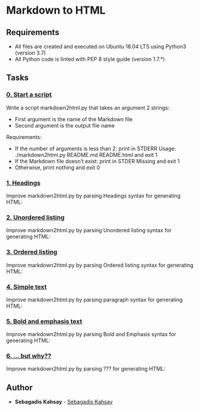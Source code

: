 # Markdown to HTML

## Requirements

- All files are created and executed on Ubuntu 18.04 LTS using Python3 (version 3.7)
- All Python code is linted with PEP 8 style guide (version 1.7.*)

## Tasks

### [0. Start a script](./markdown2html.py)

Write a script markdown2html.py that takes an argument 2 strings:
- First argument is the name of the Markdown file
- Second argument is the output file name

Requirements:
- If the number of arguments is less than 2: print in STDERR Usage: ./markdown2html.py README.md README.html and exit 1
- If the Markdown file doesn’t exist: print in STDER Missing <filename> and exit 1
- Otherwise, print nothing and exit 0


### [1. Headings](./markdown2html.py)

Improve markdown2html.py by parsing Headings syntax for generating HTML:


### [2. Unordered listing](./markdown2html.py)

Improve markdown2html.py by parsing Unordered listing syntax for generating HTML:


### [3. Ordered listing](./markdown2html.py)

Improve markdown2html.py by parsing Ordered listing syntax for generating HTML:


### [4. Simple text](./markdown2html.py)

Improve markdown2html.py by parsing paragraph syntax for generating HTML:


### [5. Bold and emphasis text](./markdown2html.py)

Improve markdown2html.py by parsing Bold and Emphasis syntax for generating HTML:


### [6. ... but why??](./markdown2html.py)

Improve markdown2html.py by parsing ??? for generating HTML:


## Author

- **Sebagadis Kahsay** - [Sebagadis Kahsay](https://github.com/sebagadisk)
